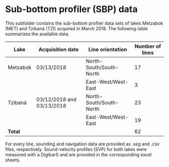 # Sub-bottom profiler (SBP) data

This subfolder contains the sub-bottom profiler data sets of lakes Metzabok (MET) and Tzibaná (TZI) acquired in March 2018. The following table summarizes the available data.

| Lake | Acquisition date | Line orientation | Number of lines |
| --- | --- | --- | --- |
| Metzabok | 03/13/2018 | North-South/South-North | 17 |
|   |  | East-West/West-East | 3 |
| Tzibaná | 03/12/2018 and 03/13/2018 |North-South/South-North | 23 |
|   |  | East-West/West-East | 19 |
| **Total** | | | 62 |

For every line, sounding and navigation data are provided as *.seg* and *.csv* files, respectively. Sound-velocity profiles (SVP) for both lakes were measured with a DigibarS and are provided in the corresponding excel sheets.
